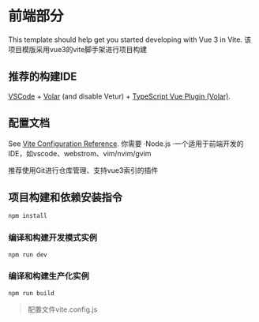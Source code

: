 # 前端部分

This template should help get you started developing with Vue 3 in Vite.
该项目模版采用vue3的vite脚手架进行项目构建


## 推荐的构建IDE

[VSCode](https://code.visualstudio.com/) + [Volar](https://marketplace.visualstudio.com/items?itemName=Vue.volar) (and disable Vetur) + [TypeScript Vue Plugin (Volar)](https://marketplace.visualstudio.com/items?itemName=Vue.vscode-typescript-vue-plugin).

## 配置文档

See [Vite Configuration Reference](https://vitejs.dev/config/).
你需要
·Node.js
·一个适用于前端开发的IDE，如vscode、webstrom、vim/nvim/gvim

推荐使用Git进行仓库管理、支持vue3索引的插件

## 项目构建和依赖安装指令

```sh
npm install
```

### 编译和构建开发模式实例

```sh
npm run dev
```

### 编译和构建生产化实例

```sh
npm run build
```
> 配置文件vite.config.js